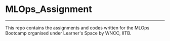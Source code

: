 # MLOps_Assignment
---
This repo contains the assignments and codes written for the MLOps Bootcamp organised under Learner's Space by WNCC, IITB. 
